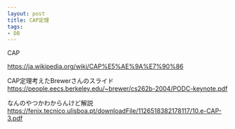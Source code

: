 ```yaml
---
layout: post
title: CAP定理
tags:
- DB
---
```


CAP

https://ja.wikipedia.org/wiki/CAP%E5%AE%9A%E7%90%86

CAP定理考えたBrewerさんのスライド
https://people.eecs.berkeley.edu/~brewer/cs262b-2004/PODC-keynote.pdf

なんのやつかわからんけど解説
https://fenix.tecnico.ulisboa.pt/downloadFile/1126518382178117/10.e-CAP-3.pdf
